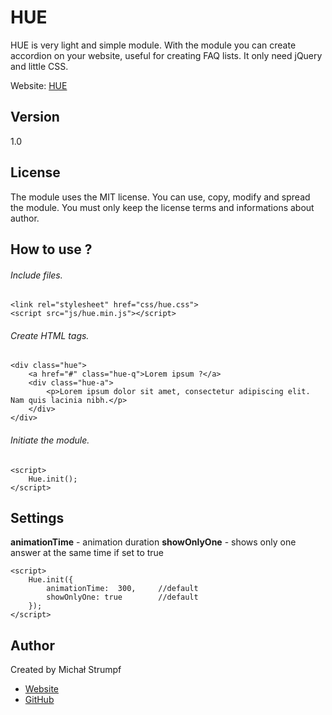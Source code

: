 # HUE
HUE is very light and simple module. With the module you can create accordion on your website, useful for creating FAQ lists. It only need jQuery and little CSS.

Website: [HUE](http://www.michu2k.pl/hue/)

## Version
1.0

## License 
The module uses the MIT license. You can use, copy, modify and spread the module. You must only keep the license terms and informations about author.

## How to use ?

###### Include files.
```
<link rel="stylesheet" href="css/hue.css"> 
<script src="js/hue.min.js"></script>  
```

###### Create HTML tags.
```
<div class="hue">
    <a href="#" class="hue-q">Lorem ipsum ?</a>
    <div class="hue-a">
        <p>Lorem ipsum dolor sit amet, consectetur adipiscing elit. Nam quis lacinia nibh.</p>
    </div>
</div>
```

###### Initiate the module.
```
<script>
    Hue.init(); 
</script>
```

## Settings
**animationTime** - animation duration
**showOnlyOne** - shows only one answer at the same time if set to true

```
<script>
    Hue.init({
        animationTime:  300,     //default
        showOnlyOne: true        //default
    }); 
</script>
```

## Author
Created by Michał Strumpf
- [Website](http://www.michu2k.pl/)
- [GitHub](https://github.com/michu2k/)